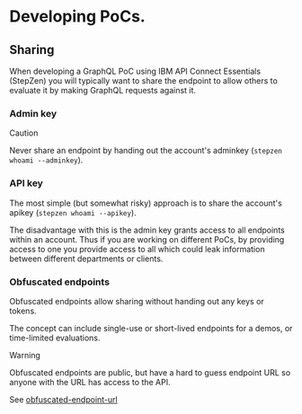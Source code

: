 # Developing PoCs.

## Sharing

When developing a GraphQL PoC using IBM API Connect Essentials (StepZen) you will typically
want to share the endpoint to allow others to evaluate it by making GraphQL requests against it.

### Admin key

> [!CAUTION]
> Never share an endpoint by handing out the account's adminkey (`stepzen whoami --adminkey`).

### API key

The most simple (but somewhat risky) approach is to share the account's apikey (`stepzen whoami --apikey`).

The disadvantage with this is the admin key grants access to all endpoints within an account.
Thus if you are working on different PoCs, by providing access to one you provide access to all
which could leak information between different departments or clients.

### Obfuscated endpoints

Obfuscated endpoints allow sharing without handing out any keys or tokens.

The concept can include single-use or short-lived endpoints for a demos, or time-limited evaluations.

> [!WARNING]
> Obfuscated endpoints are public, but have a hard to guess endpoint URL so anyone with the URL has access to the API.

See [obfuscated-endpoint-url](obfuscated-endpoint-url/README.md)
